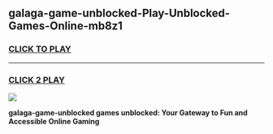 
## galaga-game-unblocked-Play-Unblocked-Games-Online-mb8z1
<h3>
<a href="https://premium76.site?title=galaga-game-unblocked&ref=24A">CLICK TO PLAY</a></h3>
<hr>

<h3>
<a href="https://premium76.site?title=galaga-game-unblocked&ref=24A">CLICK 2 PLAY</a>
  
</h3>

<a href="https://premium76.site?title=galaga-game-unblocked&ref=24A"><img src="https://clearcache.store/games.png"></a>


**galaga-game-unblocked games unblocked: Your Gateway to Fun and Accessible Online Gaming**
